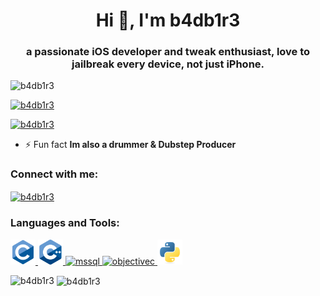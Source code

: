 

<h1 align="center">Hi 👋, I'm b4db1r3</h1>
<h3 align="center">a passionate iOS developer and tweak enthusiast, love to jailbreak every device, not just iPhone.</h3>

<p align="left"> <img src="https://komarev.com/ghpvc/?username=b4db1r3&label=Profile%20views&color=0e75b6&style=flat" alt="b4db1r3" /> </p>

<p align="left"> <a href="https://github.com/ryo-ma/github-profile-trophy"><img src="https://github-profile-trophy.vercel.app/?username=b4db1r3" alt="b4db1r3" /></a> </p>

<p align="left"> <a href="https://twitter.com/b4db1r3" target="blank"><img src="https://img.shields.io/twitter/follow/b4db1r3?logo=twitter&style=for-the-badge" alt="b4db1r3" /></a> </p>

- ⚡ Fun fact **Im also a drummer & Dubstep Producer**

<h3 align="left">Connect with me:</h3>
<p align="left">
<a href="https://twitter.com/b4db1r3" target="blank"><img align="center" src="https://raw.githubusercontent.com/rahuldkjain/github-profile-readme-generator/master/src/images/icons/Social/twitter.svg" alt="b4db1r3" height="30" width="40" /></a>
</p>

<h3 align="left">Languages and Tools:</h3>
<p align="left"> <a href="https://www.cprogramming.com/" target="_blank" rel="noreferrer"> <img src="https://raw.githubusercontent.com/devicons/devicon/master/icons/c/c-original.svg" alt="c" width="40" height="40"/> </a> <a href="https://www.w3schools.com/cpp/" target="_blank" rel="noreferrer"> <img src="https://raw.githubusercontent.com/devicons/devicon/master/icons/cplusplus/cplusplus-original.svg" alt="cplusplus" width="40" height="40"/> </a> <a href="https://www.microsoft.com/en-us/sql-server" target="_blank" rel="noreferrer"> <img src="https://www.svgrepo.com/show/303229/microsoft-sql-server-logo.svg" alt="mssql" width="40" height="40"/> </a> <a href="https://developer.apple.com/library/archive/documentation/Cocoa/Conceptual/ProgrammingWithObjectiveC/Introduction/Introduction.html" target="_blank" rel="noreferrer"> <img src="https://www.vectorlogo.zone/logos/apple_objectivec/apple_objectivec-icon.svg" alt="objectivec" width="40" height="40"/> </a> <a href="https://www.python.org" target="_blank" rel="noreferrer"> <img src="https://raw.githubusercontent.com/devicons/devicon/master/icons/python/python-original.svg" alt="python" width="40" height="40"/> </a> </p>

<p><img align="left" src="https://github-readme-stats.vercel.app/api/top-langs?username=b4db1r3&show_icons=true&locale=en&layout=compact" alt="b4db1r3" /></p>

<p>&nbsp;<img align="center" src="https://github-readme-stats.vercel.app/api?username=b4db1r3&show_icons=true&locale=en" alt="b4db1r3" /></p>
